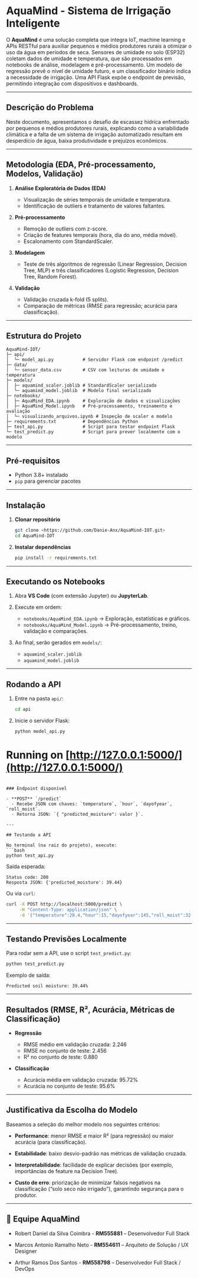 # AquaMind - Sistema de Irrigação Inteligente

O **AquaMind** é uma solução completa que integra IoT, machine learning e APIs RESTful para auxiliar pequenos e médios produtores rurais a otimizar o uso da água em períodos de seca. Sensores de umidade no solo (ESP32) coletam dados de umidade e temperatura, que são processados em notebooks de análise, modelagem e pré-processamento. Um modelo de regressão prevê o nível de umidade futuro, e um classificador binário indica a necessidade de irrigação. Uma API Flask expõe o endpoint de previsão, permitindo integração com dispositivos e dashboards.

---

## Descrição do Problema
Neste documento, apresentamos o desafio de escassez hídrica enfrentado por pequenos e médios produtores rurais, explicando como a variabilidade climática e a falta de um sistema de irrigação automatizado resultam em desperdício de água, baixa produtividade e prejuízos econômicos.

---

## Metodologia (EDA, Pré-processamento, Modelos, Validação)

1. **Análise Exploratória de Dados (EDA)**  
   - Visualização de séries temporais de umidade e temperatura.  
   - Identificação de outliers e tratamento de valores faltantes. 

2. **Pré-processamento**  
   - Remoção de outliers com z-score.  
   - Criação de features temporais (hora, dia do ano, média móvel).  
   - Escalonamento com StandardScaler. 

3. **Modelagem**  
   - Teste de três algoritmos de regressão (Linear Regression, Decision Tree, MLP) e três classificadores (Logistic Regression, Decision Tree, Random Forest).  
   
4. **Validação**  
   - Validação cruzada k-fold (5 splits).  
   - Comparação de métricas (RMSE para regressão; acurácia para classificação).

---

## Estrutura do Projeto

```
AquaMind-IOT/
├─ api/
│  └─ model_api.py           # Servidor Flask com endpoint /predict
├─ data/
│  └─ sensor_data.csv        # CSV com leituras de umidade e temperatura
├─ models/
│  ├─ aquamind_scaler.joblib # StandardScaler serializado
│  └─ aquamind_model.joblib  # Modelo final serializado
├─ notebooks/
│  ├─ AquaMind_EDA.ipynb     # Exploração de dados e visualizações
│  ├─ AquaMind_Model.ipynb   # Pré-processamento, treinamento e avaliação
│  └─ visualizando_arquivos.ipynb # Inspeção de scaler e modelo
├─ requirements.txt          # Dependências Python
├─ test_api.py               # Script para testar endpoint Flask
└─ test_predict.py           # Script para prever localmente com o modelo
```

---

## Pré-requisitos

* Python 3.8+ instalado
* `pip` para gerenciar pacotes

---

## Instalação

1. **Clonar repositório**

   ```bash
   git clone <https://github.com/Danie-Anx/AquaMind-IOT.git>
   cd AquaMind-IOT
   ```

2. **Instalar dependências**

   ```bash
   pip install -r requirements.txt
   ```

---

## Executando os Notebooks

1. Abra **VS Code** (com extensão Jupyter) ou **JupyterLab**.
2. Execute em ordem:

   * `notebooks/AquaMind_EDA.ipynb` → Exploração, estatísticas e gráficos.
   * `notebooks/AquaMind_Model.ipynb` → Pré-processamento, treino, validação e comparações.
3. Ao final, serão gerados em `models/`:

   * `aquamind_scaler.joblib`
   * `aquamind_model.joblib`

---

## Rodando a API

1. Entre na pasta `api/`:

   ```bash
   cd api
   ```
2. Inicie o servidor Flask:

   ```bash
   python model_api.py
   ```

# Running on [http://127.0.0.1:5000/](http://127.0.0.1:5000/)

````

### Endpoint disponível

- **POST** `/predict`
  - Recebe JSON com chaves: `temperature`, `hour`, `dayofyear`, `roll_moist`.
  - Retorna JSON: `{ "predicted_moisture": valor }`.

---

## Testando a API

No terminal (na raiz do projeto), execute:
```bash
python test_api.py
````

Saída esperada:

```
Status code: 200
Resposta JSON: {'predicted_moisture': 39.44}
```

Ou via `curl`:

```bash
curl -X POST http://localhost:5000/predict \
     -H "Content-Type: application/json" \
     -d '{"temperature":28.4,"hour":15,"dayofyear":145,"roll_moist":32.1}'
```

---

## Testando Previsões Localmente

Para rodar sem a API, use o script `test_predict.py`:

```bash
python test_predict.py
```

Exemplo de saída:

```
Predicted soil moisture: 39.44%
```

---

## Resultados (RMSE, R², Acurácia, Métricas de Classificação)

- **Regressão**  
  - RMSE médio em validação cruzada: 2.246  
  - RMSE no conjunto de teste: 2.456  
  - R² no conjunto de teste: 0.880  

- **Classificação**  
  - Acurácia média em validação cruzada: 95.72%  
  - Acurácia no conjunto de teste: 95.6%  

---

## Justificativa da Escolha do Modelo
Baseamos a seleção do melhor modelo nos seguintes critérios:

- **Performance**: menor RMSE e maior R² (para regressão) ou maior acurácia (para classificação).  

- **Estabilidade**: baixo desvio-padrão nas métricas de validação cruzada.  

- **Interpretabilidade**: facilidade de explicar decisões (por exemplo, importâncias de feature na Decision Tree).  

- **Custo de erro**: priorização de minimizar falsos negativos na classificação (“solo seco não irrigado”), garantindo segurança para o produtor.

---

## 👥 Equipe AquaMind

- Robert Daniel da Silva Coimbra - **RM555881** – Desenvolvedor Full Stack

- Marcos Antonio Ramalho Neto - **RM554611** – Arquiteto de Solução / UX Designer

- Arthur Ramos Dos Santos - **RM558798** – Desenvolvedor Full Stack / DevOps